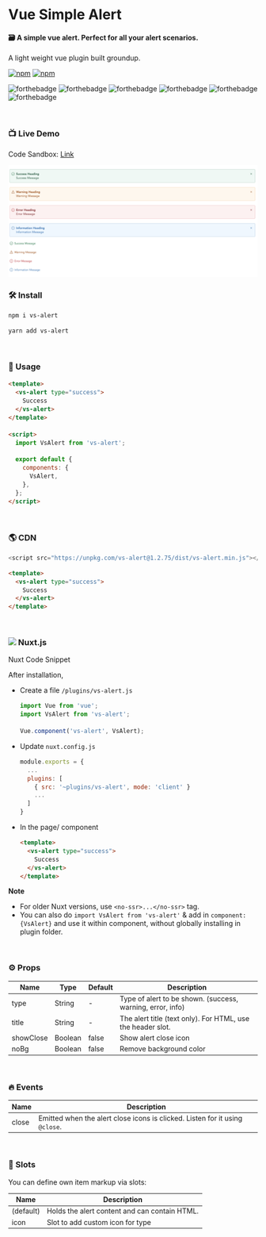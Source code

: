# Vue Simple Alert

#### 🗃 A simple vue alert. Perfect for all your alert scenarios.

A light weight vue plugin built groundup.

[![npm](https://img.shields.io/npm/v/vs-alert.svg)](https://www.npmjs.com/package/vs-alert)
[![npm](https://img.shields.io/npm/dt/vs-alert.svg)](https://img.shields.io/npm/dt/vs-alert.svg)
<br />

![forthebadge](https://forthebadge.com/images/badges/made-with-vue.svg)
![forthebadge](https://forthebadge.com/images/badges/made-with-javascript.svg)
![forthebadge](https://forthebadge.com/images/badges/built-with-love.svg)
![forthebadge](https://forthebadge.com/images/badges/built-with-swag.svg)
![forthebadge](https://forthebadge.com/images/badges/check-it-out.svg)
![forthebadge](https://forthebadge.com/images/badges/60-percent-of-the-time-works-every-time.svg)

<br />

### 📺 Live Demo

Code Sandbox: [Link](https://codesandbox.io/s/vs-alert-yhjce)

<img src="./demo_image/image.png" width="600">

<br />

### 🛠 Install

```bash
npm i vs-alert
```

```bash
yarn add vs-alert
```

<br />

### 🚀 Usage

```html
<template>
  <vs-alert type="success">
    Success
  </vs-alert>
</template>

<script>
  import VsAlert from 'vs-alert';

  export default {
    components: {
      VsAlert,
    },
  };
</script>
```

<br />

### 🌎 CDN

```javascript
<script src="https://unpkg.com/vs-alert@1.2.75/dist/vs-alert.min.js"></script>
```

```html
<template>
  <vs-alert type="success">
    Success
  </vs-alert>
</template>
```

<br />

<h3> 
  <img src="https://nuxtjs.org/favicon.ico" width="20px"> Nuxt.js
</h3>

Nuxt Code Snippet

After installation,

- Create a file `/plugins/vs-alert.js`

  ```javascript
  import Vue from 'vue';
  import VsAlert from 'vs-alert';

  Vue.component('vs-alert', VsAlert);
  ```

- Update `nuxt.config.js`
  ```javascript
  module.exports = {
    ...
    plugins: [
      { src: '~plugins/vs-alert', mode: 'client' }
      ...
    ]
  }
  ```
- In the page/ component

  ```html
  <template>
    <vs-alert type="success">
      Success
    </vs-alert>
  </template>
  ```

**Note**

- For older Nuxt versions, use `<no-ssr>...</no-ssr>` tag.
- You can also do
  `import VsAlert from 'vs-alert'`
  & add in `component:{VsAlert}` and use it within component, without globally installing in plugin folder.

<br />

### ⚙ Props

| Name      | Type    | Default | Description                                                 |
| --------- | ------- | ------- | ----------------------------------------------------------- |
| type      | String  | -       | Type of alert to be shown. (success, warning, error, info)  |
| title     | String  | -       | The alert title (text only). For HTML, use the header slot. |
| showClose | Boolean | false   | Show alert close icon                                       |
| noBg      | Boolean | false   | Remove background color                                     |

<br />

### 🔥 Events

| Name  | Description                                                                  |
| ----- | ---------------------------------------------------------------------------- |
| close | Emitted when the alert close icons is clicked. Listen for it using `@close`. |

<br />

### 📎 Slots

You can define own item markup via slots:

| Name      | Description                                   |
| --------- | --------------------------------------------- |
| (default) | Holds the alert content and can contain HTML. |
| icon      | Slot to add custom icon for type              |

